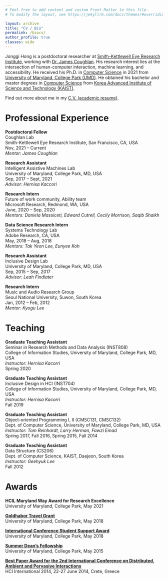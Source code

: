 ```yaml
---
# Feel free to add content and custom Front Matter to this file.
# To modify the layout, see https://jekyllrb.com/docs/themes/#overriding-theme-defaults

layout: archive
title: "CV / Bio"
permalink: /biocv/
author_profile: true
classes: wide
---
```


Jonggi Hong is a postdoctoral researcher at [Smith-Kettlewell Eye Research Institute](https://www.ski.org/), working with [Dr. James Coughlan](https://www.ski.org/users/james-coughlan). His research interest lies at the intersection of human-computer interaction, machine learning, and accessibility. 
He received his Ph.D. in [Computer Science](http://cs.umd.edu) in 2021 from [University of Maryland, College Park (UMD)](http://umd.edu). 
He obtained his bachelor and master degrees in [Computer Science](https://cs.kaist.ac.kr/) from [Korea Advanced Institute of Science and Technology (KAIST)](http://www.kaist.ac.kr). 



Find out more about me in my [C.V. (academic resume)](../CV_JonggiHong.pdf).

# Professional Experience

**Postdoctoral Fellow**<br>
Coughlan Lab <br>
Smith-Kettlewell Eye Research Institute, San Francisco, CA, USA<br>
Nov, 2021 – Current<br>
*Mentor: James Coughlan*

**Research Assistant**<br>
Intelligent Assistive Machines Lab <br>
University of Maryland, College Park, MD, USA<br>
Sep, 2017 – Sept, 2021<br>
*Advisor: Hernisa Kaccori*

**Research Intern**<br>
Future of work community, Ability team <br>
Microsoft Research, Redmond, WA, USA<br>
June, 2020 – Sep, 2020<br>
*Mentors: Daniela Massiceti, Edward Cutrell, Cecily Morrison, Saqib Shaikh*

**Data Science Research Intern**<br>
Systems Technology Lab <br>
Adobe Research, CA, USA<br>
May, 2018 – Aug, 2018<br>
*Mentors: Tak Yeon Lee, Eunyee Koh*

**Research Assistant**<br>
Inclusive Design Lab <br>
University of Maryland, College Park, MD, USA<br>
Sep, 2015 – Sep, 2017<br>
*Advisor: Leah Findlater*

**Research Intern**<br>
Music and Audio Research Group <br>
Seoul National University, Suwon, South Korea<br>
Jan, 2012 – Feb, 2012<br>
*Mentor: Kyogu Lee*


# Teaching 

**Graduate Teaching Assistant**<br>
Seminar in Research Methods and Data Analysis (INST808)<br>
College of Information Studies, University of Maryland, College Park, MD, USA<br>
*Instructor: Hernisa Kacorri*<br>
Spring 2020

**Graduate Teaching Assistant**<br>
Inclusive Design in HCI (INST704)<br>
College of Information Studies, University of Maryland, College Park, MD, USA<br>
*Instructor: Hernisa Kacorri*<br>
Fall 2019

**Graduate Teaching Assistant**<br>
Object-oriented Programming I, II (CMSC131, CMSC132)<br>
Dept. of Computer Science, University of Maryland, College Park, MD, USA<br>
*Instructor: Tom Reinhardt, Larry Herman, Fawzi Emad*<br>
Spring 2017, Fall 2016, Spring 2015, Fall 2014

**Graduate Teaching Assistant**<br>
Data Structure (CS206)<br>
Dept. of Computer Science, KAIST, Daejeon, South Korea<br>
*Instructor: Geehyuk Lee*<br>
Fall 2012

# Awards

**HCIL Maryland Way Award for Research Excellence**<br>
University of Maryland, College Park, May 2021

**[Goldhabor Travel Grant](https://gradschool.umd.edu/funding/student-fellowships-awards/graduate-school-travel-grants)**<br>
University of Maryland, College Park, May 2018

**[International Conference Student Support Award](https://gradschool.umd.edu/funding/student-fellowships-awards/graduate-school-travel-grants)**<br>
University of Maryland, College Park, May 2018

**[Summer Dean’s Fellowship](https://gradschool.umd.edu/funding/student-fellowships-awards/university-deans-and-merit-program)**<br>
University of Maryland, College Park, May 2015

**[Best Paper Award for the 2nd International Conference on Distributed, Ambient and Pervasive Interactions](http://2014.hci.international/pagesmith/104)**<br>
HCI International 2014, 22-27 June 2014, Crete, Greece
